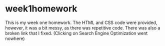 # week1homework
This is my week one homework. The HTML and CSS code were provided, however, it was a bit messy, as there was repetitive code.
There was also a broken link that I fixed. (Clicking on Search Engine Optimization went nowhere)
